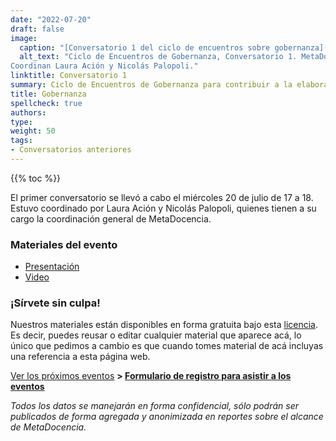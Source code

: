 ```yaml
---
date: "2022-07-20"
draft: false
image:
  caption: "[Conversatorio 1 del ciclo de encuentros sobre gobernanza](https://www.metadocencia.org/content/es/evento/Gobernanza/GobernanzaMD_agenda.jpg)"
  alt_text: "Ciclo de Encuentros de Gobernanza, Conversatorio 1. MetaDocencia: pensar colaborativamente nuestra Gobernanza. Miércoles 20/07 a las 17 hs. (UTC-3).
Coordinan Laura Ación y Nicolás Palopoli."
linktitle: Conversatorio 1
summary: Ciclo de Encuentros de Gobernanza para contribuir a la elaboración colaborativa de la gobernanza de MetaDocencia
title: Gobernanza
spellcheck: true
authors: 
type: 
weight: 50
tags:
- Conversatorios anteriores
---
```


{{% toc %}}

El primer conversatorio se llevó a cabo el miércoles 20 de julio de 17 a 18. Estuvo coordinado por Laura Ación y Nicolás Palopoli, quienes tienen a su cargo la coordinación general de MetaDocencia. 

### Materiales del evento

* [Presentación](https://docs.google.com/presentation/d/1RnoD3inpMVZ5VhHli3sb5nAUtWwVY8qwmBBqtb0Ql6I/edit?usp=sharing)
* [Video](https://youtu.be/SotP_QwBDj8)

### ¡Sírvete sin culpa!

Nuestros materiales están disponibles en forma gratuita bajo esta [licencia](https://creativecommons.org/licenses/by/4.0/deed.es). Es decir, puedes reusar o editar cualquier material que aparece acá, lo único que pedimos a cambio es que cuando tomes material de acá incluyas una referencia a esta página web.

[Ver los próximos eventos](https://deploy-preview-101--metadocencia.netlify.app/eventos/) 
**> [Formulario de registro para asistir a los eventos](https://docs.google.com/forms/d/e/1FAIpQLSfUHrL4F10zWwOuRKW0I8y-_7YT1p8PslzIk7jLBuoR41Hs-Q/viewform)**

*Todos los datos se manejarán en forma confidencial, sólo podrán ser publicados de forma agregada y anonimizada en reportes sobre el alcance de MetaDocencia.*
